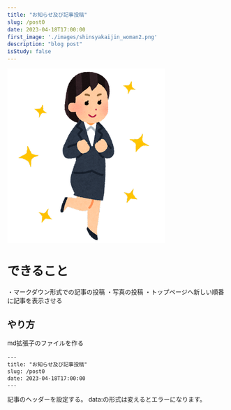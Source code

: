 ```yaml
---
title: "お知らせ及び記事投稿"
slug: /post0
date: 2023-04-18T17:00:00
first_image: './images/shinsyakaijin_woman2.png'
description: "blog post"
isStudy: false
---
```


![イメージ](./images/shinsyakaijin_woman2.png)

# できること

・マークダウン形式での記事の投稿
・写真の投稿
・トップページへ新しい順番に記事を表示させる

## やり方
md拡張子のファイルを作る

```
---
title: "お知らせ及び記事投稿"
slug: /post0
date: 2023-04-18T17:00:00
---
```

記事のヘッダーを設定する。
data:の形式は変えるとエラーになります。
